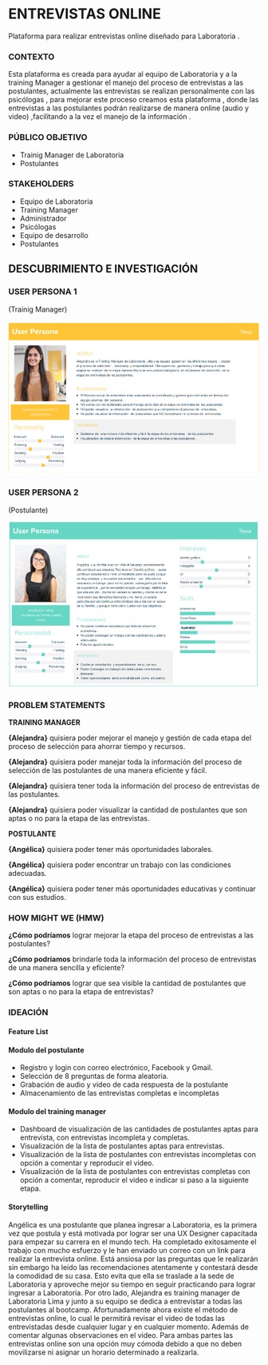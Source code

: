 # ENTREVISTAS ONLINE
Plataforma para realizar entrevistas online diseñado  para Laboratoria .

### CONTEXTO
Esta plataforma es creada para ayudar al equipo de Laboratoria y a la training Manager  a gestionar el manejo del proceso de entrevistas a las postulantes, actualmente  las entrevistas  se realizan  personalmente con las psicólogas , para mejorar  este proceso creamos  esta plataforma  , donde las entrevistas a las postulantes podrán realizarse de manera online  (audio y video) ,facilitando  a la vez el manejo de la información .

### PÚBLICO OBJETIVO
-	Trainig Manager de Laboratoria
-	Postulantes

### STAKEHOLDERS
- Equipo de Laboratoria
- Training Manager
- Administrador
- Psicólogas
- Equipo de desarrollo
- Postulantes

## DESCUBRIMIENTO E INVESTIGACIÓN

### USER PERSONA 1
(Trainig Manager)

![user person](assets/images/useradmin.png "userperson1")

### USER PERSONA 2
(Postulante)

![user person](assets/images/userestudiante.png "userperson2")

### PROBLEM STATEMENTS

**TRAINING MANAGER**

**{Alejandra}** quisiera poder mejorar el manejo y gestión de cada etapa del proceso de selección para ahorrar tiempo y recursos.

**{Alejandra}** quisiera  poder manejar toda la información del proceso de selección de las postulantes de una manera eficiente y fácil.

**{Alejandra}** quisiera tener toda la información del proceso de entrevistas de las postulantes.

**{Alejandra}** quisiera poder  visualizar la cantidad de postulantes que son aptas o no  para la etapa de las  entrevistas.

**POSTULANTE**

**{Angélica}** quisiera poder tener más oportunidades laborales.

**{Angélica}** quisiera poder encontrar un trabajo con las condiciones adecuadas.

**{Angélica}** quisiera poder tener más oportunidades educativas y continuar con sus estudios.


### HOW MIGHT WE (HMW)

**¿Cómo podríamos**  lograr mejorar la etapa del proceso de entrevistas a las postulantes?

**¿Cómo podríamos**  brindarle toda la información del proceso de entrevistas de una manera sencilla y eficiente?

**¿Cómo podríamos**  lograr que sea visible la cantidad  de postulantes que son aptas o no para la etapa de entrevistas?

### IDEACIÓN 
#### Feature List
#### Modulo del postulante
-	Registro y login con correo electrónico, Facebook y Gmail.
-	Selección de 8 preguntas de forma aleatoria.
-	Grabación de audio y video de cada respuesta de la postulante 
-	Almacenamiento de las entrevistas completas e incompletas

#### Modulo del training manager
-	Dashboard de visualización de las cantidades de postulantes aptas para entrevista, con entrevistas incompleta y completas.
-	Visualización de la lista de postulantes aptas para entrevistas.
-	Visualización de la lista de postulantes con entrevistas incompletas con opción a comentar y reproducir el video.
-	Visualización de la lista de postulantes con entrevistas completas con opción a comentar, reproducir el video e indicar si paso a la siguiente etapa.

#### Storytelling
Angélica   es una postulante que planea ingresar a Laboratoria, es la primera vez que postula y está motivada por lograr ser una UX Designer capacitada para empezar su carrera en el mundo tech.
Ha completado exitosamente el trabajo con mucho esfuerzo y le han enviado un correo con un link para realizar la entrevista online.
Está ansiosa por las preguntas que le realizarán sin embargo ha leído las recomendaciones atentamente y contestará desde la comodidad de su casa. 
Esto evita que ella se traslade a la sede de Laboratoria y aproveche mejor su tiempo en seguir practicando para lograr ingresar a Laboratoria.
Por otro lado, Alejandra es training manager de Laboratoria Lima y junto a su equipo se dedica a entrevistar a todas las postulantes al bootcamp.
Afortunadamente ahora existe el método de entrevistas online, lo cual le permitirá revisar el video de todas las entrevistadas desde cualquier lugar y en cualquier momento. Además de comentar algunas observaciones en el video.
Para ambas partes las entrevistas online son una opción muy cómoda debido a que no deben movilizarse ni asignar un horario determinado a realizarla.

